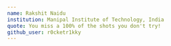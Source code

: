 ```yaml
---
name: Rakshit Naidu
institution: Manipal Institute of Technology, India
quote: You miss a 100% of the shots you don't try!
github_user: r0cketr1kky
---
```

